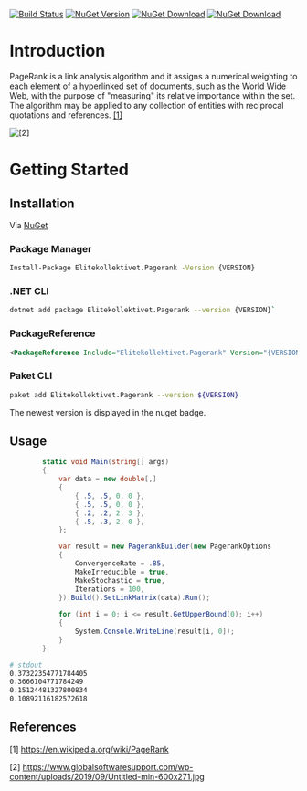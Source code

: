 [![Build Status](https://dev.azure.com/andreasisnes/Elitekollektivet/_apis/build/status/andreasisnes.Elitekollektivet.Pagerank?branchName=master)](https://dev.azure.com/andreasisnes/Elitekollektivet/_build/latest?definitionId=10&branchName=master)
[![NuGet Version](https://img.shields.io/nuget/v/Elitekollektivet.Pagerank?style=plastic)](https://www.nuget.org/packages/Elitekollektivet.Pagerank/)
[![NuGet Download](https://img.shields.io/nuget/dt/Elitekollektivet.Pagerank)](https://www.nuget.org/packages/Elitekollektivet.Pagerank/)
[![NuGet Download](https://img.shields.io/azure-devops/coverage/andreasisnes/Elitekollektivet/10/master)](https://dev.azure.com/andreasisnes/Elitekollektivet/_build/latest?definitionId=10&branchName=master)

# Introduction 
PageRank is a link analysis algorithm and it assigns a numerical weighting to each element of a hyperlinked set of documents, such as the World Wide Web, with the purpose of "measuring" its relative importance within the set. The algorithm may be applied to any collection of entities with reciprocal quotations and references. [[1]](#1)

![[[2]](#2)](https://www.globalsoftwaresupport.com/wp-content/uploads/2019/09/Untitled-min-600x271.jpg)

# Getting Started
## Installation
Via [NuGet](https://www.nuget.org/packages/Elitekollektivet.Pagerank/)

### Package Manager
```bash
Install-Package Elitekollektivet.Pagerank -Version {VERSION}
```

### .NET CLI
```bash
dotnet add package Elitekollektivet.Pagerank --version {VERSION}`
```

### PackageReference
```xml
<PackageReference Include="Elitekollektivet.Pagerank" Version="{VERSION}" />
```

### Paket CLI
```bash
paket add Elitekollektivet.Pagerank --version ${VERSION}
```
The newest version is displayed in the nuget badge.

## Usage
```C#
        static void Main(string[] args)
        {
            var data = new double[,]
            {
                { .5, .5, 0, 0 },
                { .5, .5, 0, 0 },
                { .2, .2, 2, 3 },
                { .5, .3, 2, 0 },
            };

            var result = new PagerankBuilder(new PagerankOptions
            {
                ConvergenceRate = .85,
                MakeIrreducible = true,
                MakeStochastic = true,
                Iterations = 100,
            }).Build().SetLinkMatrix(data).Run();
            
            for (int i = 0; i <= result.GetUpperBound(0); i++)
            {
                System.Console.WriteLine(result[i, 0]);
            }
        }
```

```bash
# stdout
0.37322354771784405
0.3666104771784249
0.15124481327800834
0.10892116182572618
```

## References
<a id="1">[1]</a> 
https://en.wikipedia.org/wiki/PageRank

<a id="2">[2]</a> 
https://www.globalsoftwaresupport.com/wp-content/uploads/2019/09/Untitled-min-600x271.jpg
